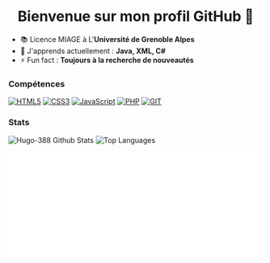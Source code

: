 <body>
<h1 align="center">Bienvenue sur mon profil GitHub 👋</h1>


- 📚 Licence MIAGE à L'**Université de Grenoble Alpes**
- 🌱 J'apprends actuellement : **Java, XML, C#**
- ⚡ Fun fact : **Toujours à la recherche de nouveautés**


### Compétences

<a href="https://developer.mozilla.org/fr/docs/Glossary/HTML5" target="_blank"><img src="https://cdn-icons-png.flaticon.com/512/732/732212.png" alt="HTML5" width="50" height="50"></a>
<a href="https://developer.mozilla.org/fr/docs/Web/CSS" target="_blank"><img src="https://1000logos.net/wp-content/uploads/2020/09/CSS-Logo-2011.pngs" alt="CSS3" width="50" height="50"></a>
<a href="https://developer.mozilla.org/fr/docs/Web/JavaScript" target="_blank"><img src="https://upload.wikimedia.org/wikipedia/commons/thumb/9/99/Unofficial_JavaScript_logo_2.svg/1200px-Unofficial_JavaScript_logo_2.svg.png" alt="JavaScript" width="50" height="50"></a>
<a href="https://www.php.net/" target="_blank"><img src="https://cdn-icons-png.flaticon.com/512/5968/5968332.png" alt="PHP" width="50" height="50"></a>
<a href="https://git-scm.com/" target="_blank"><img src="https://blog.lecacheur.com/wp-content/uploads/2014/10/git_logo.png" alt="GIT" width="50" height="50"></a>


### Stats

<img src="https://github-readme-stats.vercel.app/api?username=Hugo-388&show_icons=true&theme=github_dark" alt="Hugo-388 Github Stats">


<img src="https://github-readme-stats.vercel.app/api/top-langs/?username=Hugo-388&langs_count=10&theme=github_dark&hide_border=true&locale=en&custom_title=Top%20%Langage" alt="Top Languages" >

![Metrics](/metrics.plugin.isocalendar.svg)
